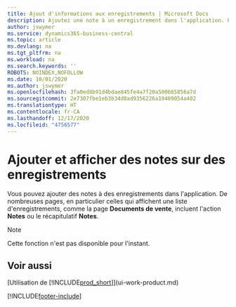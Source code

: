 ```yaml
---
title: Ajout d'informations aux enregistrements | Microsoft Docs
description: Ajoutez une note à un enregistrement dans l'application. Par exemple, si vous disposez d'informations supplémentaires sur un document de vente qui ne correspondent à aucun des champs de ce document de vente, vous pouvez rédiger une note.
author: jswymer
ms.service: dynamics365-business-central
ms.topic: article
ms.devlang: na
ms.tgt_pltfrm: na
ms.workload: na
ms.search.keywords: ''
ROBOTS: NOINDEX,NOFOLLOW
ms.date: 10/01/2020
ms.author: jswymer
ms.openlocfilehash: 3fa0ed8b91d4bdae845fe4a7f20a500665856a7d
ms.sourcegitcommit: 2e7307fbe1eb3b34d0ad9356226a19409054a402
ms.translationtype: HT
ms.contentlocale: fr-CA
ms.lasthandoff: 12/17/2020
ms.locfileid: "4756577"
---
```

# <a name="add-and-view-notes-on-records"></a>Ajouter et afficher des notes sur des enregistrements
 Vous <!--OnPrem and your colleagues -->pouvez ajouter des notes à des enregistrements dans l'application. De nombreuses pages, en particulier celles qui affichent une liste d'enregistrements, comme la page **Documents de vente**, incluent l'action **Notes** ou le récapitulatif **Notes**. <!--OnPrem Notes is where you can write notes about a record to yourself or others, and where you can view notes to you from others. For example, a note could be a general comment or processing instruction to your colleague, who can then respond to your note using their own **Notes**. Or, your colleague can add a note that gives you extra information about a sales order that is not covered by the information on the sales order. These notes and correspondences will follow the record as it is processed in the company.-->

 > [!NOTE]  
 >  Cette fonction n'est pas disponible pour l'instant.  

<!--OnPrem
> [!NOTE]  
>  You can only select one recipient of the note.-->  

<!--OnPrem
## To work with notes on a record

1.  Open a list of records, such as the **Sales Orders** page, or a card, such as the **Sales Order** page.  

    <!-- If **Notes** is not visible on the page, then you can customize the page to display the Notes FactBox. -->
<!--
2.  Choose the **Notes** action to open the **Notes** page. This page displays any current notes on the record. From here, you can do the following:

    -   To view or edit the note, choose **...** and then **Edit**. You can also do this from the **Notes** FactBox if it is available on the page.
    -   To add a note, choose the **+new** action, and then type your message in the **Note** box. You can enter a maximum of 30 lines of text in the note.

<!-- 5.  In the **To** field, enter a user ID (your own or someone else’s) to indicate who the note is for.  

6.  Select the **Notify** field if you want to send a notification to the user in the **To** field.

     If **Notify** is selected, the note will be sent as a notification to the user's **My Notifications** on the Role Center.  -->
<!--OnPrem
3.  Choose the **OK** button.  -->
## <a name="see-also"></a>Voir aussi
[Utilisation de [!INCLUDE[prod_short](includes/prod_short.md)]](ui-work-product.md)  


[!INCLUDE[footer-include](includes/footer-banner.md)]
